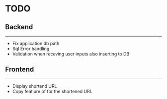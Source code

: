 # TODO

## Backend
---
 - Fix application.db path
 - Sql Error handling
 - Validation when receving user inputs also inserting to DB


 ## Frontend
---
- Display shortend URL
- Copy featiure of for the shortened URL